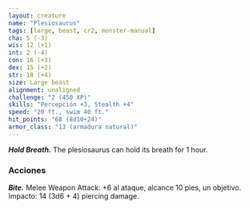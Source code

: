 ```yaml
---
layout: creature
name: "Plesiosaurus"
tags: [large, beast, cr2, monster-manual]
cha: 5 (-3)
wis: 12 (+1)
int: 2 (-4)
con: 16 (+3)
dex: 15 (+2)
str: 18 (+4)
size: Large beast
alignment: unaligned
challenge: "2 (450 XP)"
skills: "Percepción +3, Stealth +4"
speed: "20 ft., swim 40 ft."
hit_points: "68 (8d10+24)"
armor_class: "13 (armadura natural)"
---
```


***Hold Breath.*** The plesiosaurus can hold its breath for 1 hour.

### Acciones

***Bite.*** Melee Weapon Attack: +6 al ataque, alcance 10 pies, un objetivo. Impacto: 14 (3d6 + 4) piercing damage.